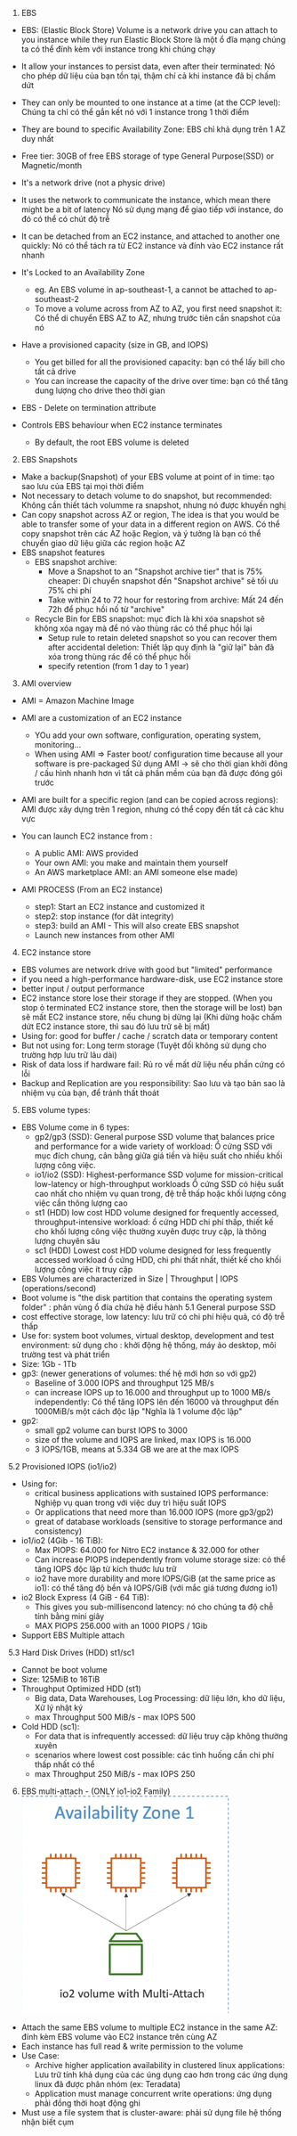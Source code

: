 1. EBS
- EBS: (Elastic Block Store) Volume is a network drive you can attach to you instance while they run
  Elastic Block Store là một ổ đĩa mạng chúng ta có thể đính kèm với instance trong khi chúng chạy
- It allow your instances to persist data, even after their terminated: Nó cho phép dữ liệu của bạn tồn tại, thậm chí cả khi instance đã bị chấm dứt
- They can only be mounted to one instance at a time (at the CCP level): Chúng ta chỉ có thể gắn kết nó với 1 instance trong 1 thời điểm
- They are bound to specific Availability Zone: EBS chỉ khả dụng trên 1 AZ duy nhất
- Free tier: 30GB of free EBS storage of type General Purpose(SSD) or Magnetic/month
- It's a network drive (not a physic drive)
- It uses the network to communicate the instance, which mean there might be a bit of latency
  Nó sử dụng mạng để giao tiếp với instance, do đó có thể có chút độ trễ
- It can be detached from an EC2 instance, and attached to another one quickly:
  Nó có thể tách ra từ EC2 instance và đính vào EC2 instance rất nhanh
- It's Locked to an Availability Zone
  - eg. An EBS volume in ap-southeast-1, a cannot be attached to ap-southeast-2
  - To move a volume across from AZ to AZ, you first need snapshot it: Có thể di chuyển EBS AZ  to AZ, nhưng trước tiên cần snapshot của nó
- Have a provisioned capacity (size in GB, and IOPS)
  - You get billed for all the provisioned capacity: bạn có thể lấy bill cho tất cả drive
  - You can increase the capacity of the drive over time: bạn có thể tăng dung lượng cho drive theo thời gian
  
- EBS - Delete on termination attribute
- Controls EBS behaviour when EC2 instance terminates
  - By default, the root EBS volume is deleted
2. EBS Snapshots
- Make a backup(Snapshot) of your EBS volume at point of in time: tạo sao lưu của EBS tại mọi thời điểm
- Not necessary to detach volume to do snapshot, but recommended: Không cần thiết tách volumme ra snapshot, nhưng nó được khuyến nghị
- Can copy snapshot across AZ or region, The idea is that you would be able to transfer some of your data in a different region on AWS.
  Có thể copy snapshot trên các AZ hoặc Region, và ý tưởng là bạn có thể chuyển giao dữ liệu giữa các region hoặc AZ
- EBS snapshot features
  - EBS snapshot archive:
    - Move a Snapshot to an "Snapshot archive tier" that is 75% cheaper: Di chuyển snapshot đến "Snapshot archive" sẽ tối ưu 75% chi phí
    - Take within 24 to 72 hour for restoring from archive: Mất 24 đến 72h để phục hồi nố từ "archive"
  - Recycle Bin for EBS snapshot: mục đích là khi xóa snapshot sẽ không xóa ngay mà để nó vào thùng rác có thể phục hồi lại
    - Setup rule to retain deleted snapshot so you can recover them after accidental deletion: Thiết lập quy định là "giữ lại" bản đã xóa trong thùng rác để có thể phục hồi
    - specify retention (from 1 day to 1 year)

3. AMI overview
 - AMI =  Amazon Machine Image
 - AMI are a customization of an EC2 instance 
   - YOu add your own software, configuration, operating system, monitoring...
   - When using AMI => Faster boot/ configuration time because all your software is pre-packaged
   Sử dụng AMI -> sẽ cho thời gian khởi đông / cấu hình nhanh hơn  vì tất cả phần mềm của bạn đã được đóng gói trước
 - AMI are built for a specific region (and can be copied across regions): AMI được xây dựng trên 1 region, nhưng có thể copy đến tất cả các khu vực
 - You can launch EC2 instance from :
   - A public AMI: AWS provided
   - Your own AMI: you make and maintain them yourself
   - An AWS marketplace AMI: an AMI someone else made)
 
 - AMI PROCESS (From an EC2 instance)
   - step1: Start an EC2 instance and customized it
   - step2: stop instance (for dât integrity)
   - step3: build an AMI - This will also create EBS snapshot
   - Launch new instances from other AMI

4. EC2 instance store
- EBS volumes are network drive with good but "limited" performance
- if you need a high-performance hardware-disk, use EC2 instance store
- better input / output performance
- EC2 instance store lose their storage if they are stopped. (When you stop ỏ terminated EC2 instance store, then the storage will be lost)
    bạn sẽ mất EC2 instance store, nếu chung bị dừng lại (Khi dừng hoặc chấm dứt EC2 instance store, thì sau đó lưu trữ sẽ bị mất)
- Using for: good for buffer / cache / scratch data or temporary content
- But not using for: Long term storage (Tuyệt đối không sử dụng cho trường hợp lưu trữ lâu dài) 
- Risk of data loss if hardware fail: Rủ ro về mất dữ liệu nếu phần cứng có lỗi
- Backup and Replication are you responsibility: Sao lưu và tạo bản sao là nhiệm vụ của bạn, để tránh thất thoát



5. EBS volume types:
- EBS Volume come in 6 types:
    - gp2/gp3 (SSD): General purpose SSD volume that balances price and performance for a wide variety of workload:
    Ổ cứng SSD với mục đích chung, cân bằng giữa giá tiền và hiệu suất cho nhiều khối lượng công việc.
    - io1/io2 (SSD): Highest-performance SSD volume for mission-critical low-latency or high-throughput workloads
    Ổ cứng SSD có hiệu suất cao nhất cho nhiệm vụ quan trong, đệ trễ thấp hoặc khối lượng công việc cần thông lượng cao
    - st1 (HDD) low cost HDD volume designed for frequently accessed, throughput-intensive workload:
    ổ cứng HDD chi phí thấp, thiết kế cho khối lượng công việc thường xuyên được truy cập, là thông lượng chuyên sâu
    - sc1 (HDD) Lowest cost HDD volume designed for less frequently accessed workload
    ổ cứng HDD, chi phí thất nhất, thiết kế cho khối lượng công việc ít truy cập
- EBS Volumes are characterized in Size | Throughput | IOPS (operations/second)
- Boot volume is "the disk partition that contains the operating system folder" : phân vùng ổ đía chứa hệ điều hành
5.1 General purpose SSD
- cost effective storage, low latency: lưu trữ có chi phí hiệu quả, có độ trễ thấp
- Use for: system boot volumes, virtual desktop, development and test environment: sử dụng cho : khởi động hệ thống, máy ảo desktop, môi trường test và phát triển
- Size: 1Gb - 1Tb
- gp3: (newer generations of volumes: thế hệ mới hơn so với gp2)
  - Baseline  of 3.000 IOPS and throughput 125 MB/s
  - can increase IOPS up to 16.000 and throughput up to 1000 MB/s independently: Có thể tăng IOPS lên đến 16000 và throughput đến 1000MiB/s một cách độc lập "Nghĩa là 1 volume độc lập"
- gp2: 
  - small gp2 volume can burst IOPS to 3000
  - size of the volume and IOPS are linked, max IOPS is 16.000
  - 3 IOPS/1GB, means at 5.334 GB we are at the max IOPS

5.2 Provisioned IOPS (io1/io2)

- Using for:
  - critical business applications with sustained IOPS performance: Nghiệp vụ quan trong với việc duy trì hiệu suất IOPS
  - Or applications that need more than 16.000 IOPS (more gp3/gp2)
  - great of database workloads (sensitive to storage performance and consistency)
- io1/io2 (4Gib - 16 TiB):
  - Max PIOPS: 64.000 for Nitro EC2 instance & 32.000 for other
  - Can increase PIOPS independently from volume storage size: có thể tăng IOPS độc lập từ kích thước lưu trữ
  - io2 have more durability and more IOPS/GiB (at the same price as io1): có thể tăng độ bền và IOPS/GiB (với mắc giá tương đương io1)
- io2 Block Express (4 GiB - 64 TiB):
  - This gives you sub-millisencond latency: nó cho chúng ta độ chễ tính bằng mini giây
  - MAX PIOPS 256.000 with an 1000 PIOPS / 1Gib
- Support EBS Multiple attach

5.3 Hard Disk Drives (HDD) st1/sc1
- Cannot be boot volume
- Size: 125MiB to 16TiB
- Throughput Optimized HDD (st1)
  - Big data, Data Warehouses, Log Processing: dữ liệu lớn, kho dữ liệu, Xử lý nhật ký
  - max Throughput 500 MiB/s - max IOPS 500
- Cold HDD (sc1):
  - For data that is infrequently accessed: dữ liệu truy cập không thường xuyên 
  - scenarios where lowest cost possible: các tình huống cần chi phí thấp nhất có thể
  - max Throughput 250 MiB/s - max IOPS 250

6. EBS multi-attach - (ONLY io1-io2 Family)
![img_5.png](img_5.png)

- Attach the same EBS volume to multiple EC2 instance in the same AZ: đính kèm EBS volume vào EC2 instance trên cùng AZ
- Each instance has full read & write permission to the volume
- Use Case:
  - Archive higher application availability in clustered linux applications: Lưu trữ tính khả dụng của các úng dụng cao hơn trong các ứng dụng linux đã được phân nhóm (ex: Teradata)
  - Application must manage concurrent write operations: ứng dụng phải đồng thời hoạt động ghi
- Must use a file system that is cluster-aware: phải sử dụng file hệ thống nhận biết cụm